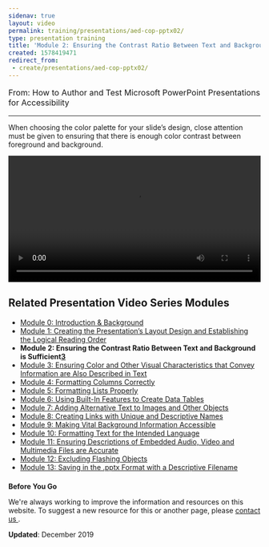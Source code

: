 ```yaml
---
sidenav: true
layout: video
permalink: training/presentations/aed-cop-pptx02/
type: presentation training
title: 'Module 2: Ensuring the Contrast Ratio Between Text and Background is Sufficient'
created: 1578419471
redirect_from:
 - create/presentations/aed-cop-pptx02/
---
```


[comment]: <> (# Module 2: Ensuring the Contrast Ratio Between Text and Background is Sufficient)

<p style="font-size:115%">
  From: How to Author and Test Microsoft PowerPoint Presentations for Accessibility
</p>

* * *

When choosing the color palette for your slide&rsquo;s design, close attention must be given to ensuring that there is enough color contrast between foreground and background.

<video controls="controls" data-vscid="3qesx4ovd" style="width: 100%;"><source src="https://assets.section508.gov/files/aed-cop-ppt-m02.mp4" type="video/mp4" /></video>

## Related Presentation Video Series Modules

  * [Module 0: Introduction & Background][1]
  * [Module 1: Creating the Presentation&rsquo;s Layout Design and Establishing the Logical Reading Order][2]
  * **Module 2: Ensuring the Contrast Ratio Between Text and Background is Sufficient[3]**
  * [Module 3: Ensuring Color and Other Visual Characteristics that Convey Information are Also Described in Text][4]
  * [Module 4: Formatting Columns Correctly][5]
  * [Module 5: Formatting Lists Properly][6]
  * [Module 6: Using Built-In Features to Create Data Tables][7]
  * [Module 7: Adding Alternative Text to Images and Other Objects][8]
  * [Module 8: Creating Links with Unique and Descriptive Names][9]
  * [Module 9: Making Vital Background Information Accessible][10]
  * [Module 10: Formatting Text for the Intended Language][11]
  * [Module 11: Ensuring Descriptions of Embedded Audio, Video and Multimedia Files are Accurate][12]
  * [Module 12: Excluding Flashing Objects][13]
  * [Module 13: Saving in the .pptx Format with a Descriptive Filename][14]

<div class="border-base radius-lg border-1px" style="margin-top: 1.5em;">
<div class="padding-1">
<p class="text-large"><strong>Before You Go</strong></p>
<p>We're always working to improve the information and resources on this website. To suggest a new resource for this or another page, please <a href="mailto:section.508@gsa.gov">contact us
</a>.</p>
</div>
</div>

**Updated**: December 2019

 [1]: {{site.baseurl}}/training/presentations/aed-cop-pptx00/
 [2]: {{site.baseurl}}/training/presentations/aed-cop-pptx01/
 [3]: {{site.baseurl}}/training/presentations/aed-cop-pptx02/
 [4]: {{site.baseurl}}/training/presentations/aed-cop-pptx03/
 [5]: {{site.baseurl}}/training/presentations/aed-cop-pptx04/
 [6]: {{site.baseurl}}/training/presentations/aed-cop-pptx05/
 [7]: {{site.baseurl}}/training/presentations/aed-cop-pptx06/
 [8]: {{site.baseurl}}/training/presentations/aed-cop-pptx07/
 [9]: {{site.baseurl}}/training/presentations/aed-cop-pptx08/
 [10]: {{site.baseurl}}/training/presentations/aed-cop-pptx09/
 [11]: {{site.baseurl}}/training/presentations/aed-cop-pptx10/
 [12]: {{site.baseurl}}/training/presentations/aed-cop-pptx11/
 [13]: {{site.baseurl}}/training/presentations/aed-cop-pptx12/
 [14]: {{site.baseurl}}/training/presentations/aed-cop-pptx13/
